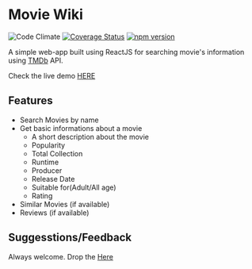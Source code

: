 # Movie Wiki
![Code Climate](https://api.codeclimate.com/v1/badges/93f562dc31d30928abc1/maintainability.png) [![Coverage Status](https://coveralls.io/repos/github/thisisabdus/movie-wiki/badge.svg?branch=master)](https://coveralls.io/github/thisisabdus/movie-wiki?branch=master) [![npm version](https://badge.fury.io/js/react.svg)](https://badge.fury.io/js/react)

A simple web-app built using ReactJS for searching movie's information using [TMDb](https://themoviedb.org) API. 

Check the live demo [HERE](https://abdusdev.me/movie-wiki)

## Features
- Search Movies by name
- Get basic informations about a movie 
    - A short description about the movie
    - Popularity
    - Total Collection
    - Runtime
    - Producer
    - Release Date
    - Suitable for(Adult/All age)
    - Rating
- Similar Movies (if available)
- Reviews (if available)

## Suggesstions/Feedback
Always welcome. Drop the [Here](mailto:dev.abdus@gmail.com)
